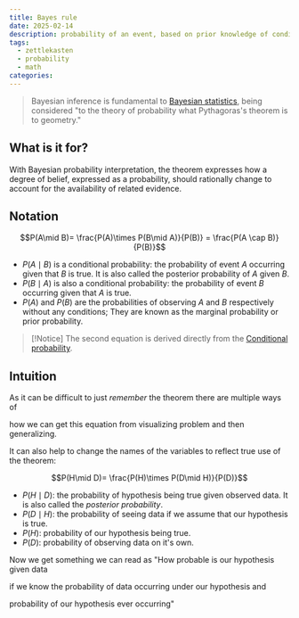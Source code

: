 ```yaml
---
title: Bayes rule
date: 2025-02-14
description: probability of an event, based on prior knowledge of conditions
tags:
  - zettlekasten
  - probability
  - math
categories:
---
```


> Bayesian inference is fundamental to [Bayesian statistics](Bayesian%20statistics), being considered "to the theory of probability what Pythagoras's theorem is to geometry."

## What is it for?

With Bayesian probability interpretation, the theorem expresses how a degree of belief, expressed as a probability, should rationally change to account for the availability of related evidence. 

## Notation

$$P(A\mid B)= \frac{P(A)\times P(B\mid A)}{P(B)} = \frac{P(A \cap B)}{P(B)}$$

- $P(A\mid B)$ is a conditional probability: the probability of event $A$ occurring given that $B$ is true. It is also called the posterior probability of $A$ given $B$.
- $P(B\mid A)$ is also a conditional probability: the probability of event $B$ occurring given that $A$ is true.
- $P(A)$ and $P(B)$ are the probabilities of observing $A$ and $B$ respectively without any conditions; They are known as the marginal probability or prior probability.

> [!Notice]
> The second equation is derived directly from the [Conditional probability](Conditional%20probability.md).

## Intuition

As it can be difficult to just *remember* the theorem there are multiple ways of

how we can get this equation from visualizing problem and then generalizing.

It can also help to change the names of the variables to reflect true use of the theorem:

$$P(H\mid D)= \frac{P(H)\times P(D\mid H)}{P(D)}$$

- $P(H\mid D)$: the probability of hypothesis being true given observed data. It is also called the *posterior probability*.
- $P(D\mid H)$: the probability of seeing data if we assume that our hypothesis is true.
- $P(H)$: probability of our hypothesis being true.
- $P(D)$: probability of observing data on it's own.

Now we get something we can read as "How probable is our hypothesis given data

if we know the probability of data occurring under our hypothesis and

probability of our hypothesis ever occurring"
